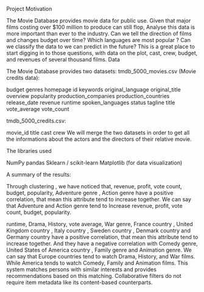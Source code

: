 

Project Motivation

The Movie Database provides movie data for public use. Given that major films costing over $100 million to produce can still flop, Analyse this data is more important than ever to the industry. Can we tell the direction of films and changes budget over time? Which languages are most popular ? Can we classify the data to we can predict in the future? This is a great place to start digging in to those questions, with data on the plot, cast, crew, budget, and revenues of several thousand films. Data

The Movie Database provides two datasets: tmdb_5000_movies.csv (Movie credits data):

budget
genres
homepage
id
keywords
original_language
original_title
overview
popularity
production_companies
production_countries
release_date
revenue
runtime
spoken_languages
status
tagline
title
vote_average
vote_count

tmdb_5000_credits.csv:

movie_id
title
cast
crew We will merge the two datasets in order to get all the informations about the actors and the directors of their relative movie.

The libraries used

NumPy
pandas
Sklearn / scikit-learn
Matplotlib (for data visualization)

A summary of the results:

Through clustering , we have noticed that, revenue, profit, vote count, budget, popularity, Adventure genre , Action genre have a positive correlation, that mean this attribute tend to increase together. We can say that Adventure and Action genre tend to Increase revenue, profit, vote count, budget, popularity.

runtime, Drama, History, vote average, War genre, France country , United Kingdom country , Italy country , Sweden country , Denmark country and Germany country have a positive correlation, that mean this attribute tend to increase together. And they have a negative correlation with Comedy genre, United States of America country , Family genre and Animation genre. We can say that Europe countries tend to watch Drama, History, and War films. While America tends to watch Comedy, Family and Animation films. This system matches persons with similar interests and provides recommendations based on this matching. Collaborative filters do not require item metadata like its content-based counterparts.

